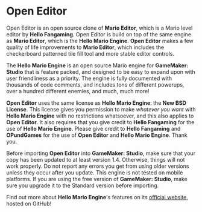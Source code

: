 # Open Editor
Open Editor is an open source clone of **Mario Editor**, which is a Mario level editor by **Hello Fangaming**. Open Editor is build on top of the same engine as **Mario Editor**, which is the **Hello Mario Engine**. **Open Editor** makes a few quality of life improvements to **Mario Editor**, which includes the checkerboard patterned tile fill tool and more stable editor controls.

The **Hello Mario Engine** is an open source Mario engine for **GameMaker: Studio** that is feature packed, and designed to be easy to expand upon with user friendliness as a priority. The engine is fully documented with thousands of code comments, and includes tons of different powerups, over a hundred different enemies, and much, much more!

**Open Editor** uses the same license as **Hello Mario Engine**: the **New BSD License**. This license gives you permission to make *whatever you want* with **Hello Mario Engine** with no restrictions whatsoever, and this also applies to **Open Editor**. It also requires that you give credit to **Hello Fangaming** for the use of **Hello Mario Engine**. Please give credit to **Hello Fangaming** and **OPundGames** for the use of **Open Editor** and **Hello Mario Engine**. Thank you.

Before importing **Open Editor** into **GameMaker: Studio**, make sure that your copy has been updated to at least version 1.4. Otherwise, things will not work properly. Do not report any errors you get from using older versions unless they occur after you update. This engine is not tested on mobile platforms. If you are using the free version of **GameMaker: Studio**, make sure you upgrade it to the Standard version before importing.

Find out more about **Hello Mario Engine**'s features on its [official website](http://hellofangaming.github.io/HelloMarioEngine/), hosted on GitHub!
